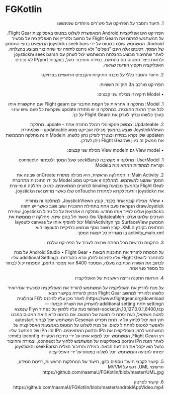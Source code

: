 # FGKotlin
<p dir="rtl">
1.	תיעוד והסבר על הפרויקט ועל פיצ'רים מיוחדים שמימשנו
<p dir="rtl">
  הפרויקט הינו אפליקציית Android המאפשרת לשלוט במטוס באפליקצית  Flight Gear. על המשתמש לפתוח את הFlight Gear על מחשב ולהריץ את האפליקציה על מכשיר Android. המשתמש שולט במטוס על ידי seek bars ו joystick הנמצאים בחצי התחתון של המסך. 
רכיבים אלה הינם "נעולים" ולא ניתנם לתזוזה עד שהחיבור מבוצע בהצלחה. לאחר שהחיבור מבוצע בהצלחה המשתמש יכול לשחק עם הseek bars והjoystick ולראות כיצד המטוס טס בהתאם.
במידה והחיבור כשל, בעקבות IP/port לא נכונים האפליקציה תקפיץ הודעת שגיאה.
<p dir="rtl">
2.	תיעוד והסבר כללי על מבנה התיקיות והקבצים הראשיים בפרויקט
  <p dir="rtl">
הפרויקט מורכב מ3 תיקיות ראשיות:
<p dir="rtl">
•	Model
תיקיה זו מכילה שני קבצים:
<p dir="rtl">
1.	Model: מחלקה זו אחראית על הקמת החיבור עם הFlight gear ועם התקשורת איתו לכל אורך הרצת התוכנית. במחלקה זו יש מתודה update שנקראת כל פעם שיש שינוי בערך כלשהו וצריך לעדכן את הFlight Gear על כך.
<p dir="rtl">
 2.	Updateable: ממשק פונקציונלי הכולל מתודה אחת – update. מחלקת הJoystickView שנציג בהמשך מכילה אובייקט מסוג updateable – שלמתודת הupdate שלו נקרא במידה ונצטרך לעדכן נתון כלשהו. הModel הינה מחלקה המממשת את ממשק זה כיוון שהFlight Gear ניתן לעדכן.
<p dir="rtl">
•	View model
גם הView model מכילה שני קבצים:
 <p dir="rtl">
1.	UserModel: מחלקה זו מקשיבה לseekBars שעל המסך ולכפתור הconnect וקוראת למתודות המתאימות בModel
<p dir="rtl">
2.	Main Activity: זו המחלקה הראשית, היא מכילה מתודת onCreate שבונה את המסך שמוצג למשתמש. למחלקה זו אובייקט מסוג Model על ידו התוכנית מתחברת לFlight Gea ובהמשך מבצעת binding לנתונים המתאימים. כמו כן מחלקה זו מייצרת את הjoystick ויודעת לקרוא למתודת הonTouch שלו כאשר מזיזים את הjoystick.
<p dir="rtl">
•	View: 
מכילה קובץ אחד בלבד, קובץ הJoystickView, למחלקה זה מתודת drawJoystick הנקראת פעם אחת בתחילת התוכנית ושוב ושוב כאשר יש תזוזה בjoystick ועלינו לצייר אותו מחדש. מחלקה זו אחראית על כל ניהול הjoystick, שמירת הערכים שלהם ועדכון הUpdateable שלו כאשר חל בהם שינוי. 
מחלקה זו מממשת את הממשק SurfaceView וכך הMainActivity יכול להוסיף אותו על canvas לlayout המתאים בקובץ הXML.
קובץ חשוב נוסף שנמצא בתיקיית הlayout הוא activity_main.xml בו מוגדרת כל תצוגת המסך.
<p dir="rtl">
3.	התקנות נדרשות מכל מפתח שרוצה לעבוד על הפרויקט שלכם
 <p dir="rtl">
על המפתח להוריד את התוכנות הבאות
•	Android Studio
•	Flight Gear
על מנת להתחבר לFlight Gear עליו להיכנס לחלון הבא בהגדרות:
בadditional Setting עליו לכתוב את השורה הכתובה מעלה, המספר 6400 הוא מספר הport, המפתח יכול לבחור כל מספר פנוי אחר.
<p dir="rtl">
4.	הוראות התקנה וריצה ראשונית של האפליקציה
 <p dir="rtl">
על מנת להריץ את האפליקציה על המשתמש להוריד את האפליקציה למכשיר אנדרואיד כלשהו ולהוריד למחשב Flight Gear הניתן להורדה בקישור הבא: 
https://www.flightgear.org/download/
לאחר מכן עליו להיכנס לFG ובחלונית הsetting תחת additional setting להעתיק את השורה הבאה:
--telnet=socket,in,10,127.0.0.1,6400,tcp
כעת עליו ללחוץ על כפתור הFly שנמצא למטה משמאל, כעת יפתח לו תצוגה של המטוס. אם ברצונו לראות את המטוס במבט חוץ הוא יכול ללחוץ על v. תחת תפריט הCesena המשתמש יוכל לבחור autostart ולאפשר למטוס להתחיל לטוס.
על מנת לשלוט על המטוס באמצעות האפליקציה על המשתמש להזין באפליקציה את הIP והport המתאימים. הIP זהו הIP של המחשב עליו רץ הFlight Gear, המשתמש יוכל למצוא אותו על ידי כתיבת הפקודה ipconfig בcmd:
לאחר הזנת הIP והport באפליקציה על המשתמש ללחוץ על connect, ובמידה והחיבור נכשל הוא יקבל את ההודעה הבאה:
במידה והחיבור הצליח הseekBars והjoystick יפתחו לתנועה והמשתמש יוכל לשלוט במטוס על ידי האפליקציה.
<p dir="rtl">
5.	קישור לקבצי תיעוד נוספים בgit, תיעוד של המחלקות הראשיות, זרימת המידע, תרשימי UML, דגש על MVVM
https://github.com/naamaU/FGKotlin/blob/master/UML.jpg
<p dir="rtl">
6.	קישור לסרטון 
https://github.com/naamaU/FGKotlin/blob/master/androidAppVideo.mp4
<p dir="rtl">
</p>
